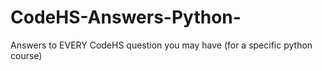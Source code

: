 # CodeHS-Answers-Python-
Answers to EVERY CodeHS question you may have (for a specific python course)
